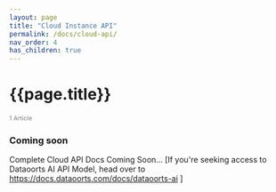 ```yaml
---
layout: page
title: "Cloud Instance API" 
permalink: /docs/cloud-api/
nav_order: 4
has_children: true
---
```


# {{page.title}}

<div style="font-size:0.78em;color: #797878; margin-bottom:1.5em;">
     <span>1 Article</span>
</div>


### Coming soon
Complete Cloud API Docs Coming Soon… [If you're seeking access to Dataoorts AI API Model, head over to https://docs.dataoorts.com/docs/dataoorts-ai ]
